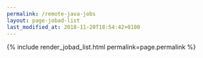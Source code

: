 ```yaml
---
permalink: /remote-java-jobs
layout: page-jobad-list
last_modified_at: 2018-11-20T18:54:42+0100
---
```

{% include render_jobad_list.html permalink=page.permalink %}
